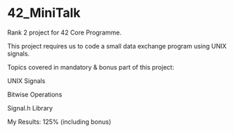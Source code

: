 # 42_MiniTalk

Rank 2 project for 42 Core Programme.

This project requires us to code a small data exchange program using UNIX signals.

Topics covered in mandatory & bonus part of this project:

UNIX Signals

Bitwise Operations

Signal.h Library

My Results: 125% (including bonus)

